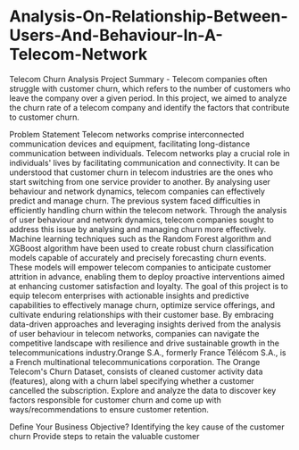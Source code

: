 # Analysis-On-Relationship-Between-Users-And-Behaviour-In-A-Telecom-Network
Telecom Churn Analysis 
Project Summary -
Telecom companies often struggle with customer churn, which refers to the number of customers who leave the company over a given period. In this project, we aimed to analyze the churn rate of a telecom company and identify the factors that contribute to customer churn.

Problem Statement
Telecom networks comprise interconnected communication devices and equipment,
facilitating long-distance communication between individuals. Telecom networks play a crucial
role in individuals' lives by facilitating communication and connectivity. It can be understood
that customer churn in telecom industries are the ones who start switching from one service
provider to another. By analysing user behaviour and network dynamics, telecom companies
can effectively predict and manage churn.
The previous system faced difficulties in efficiently handling churn within the telecom
network. Through the analysis of user behaviour and network dynamics, telecom companies
sought to address this issue by analysing and managing churn more effectively. Machine
learning techniques such as the Random Forest algorithm and XGBoost algorithm have been
used to create robust churn classification models capable of accurately and precisely
forecasting churn events. These models will empower telecom companies to anticipate
customer attrition in advance, enabling them to deploy proactive interventions aimed at
enhancing customer satisfaction and loyalty.
The goal of this project is to equip telecom enterprises with actionable insights and
predictive capabilities to effectively manage churn, optimize service offerings, and cultivate
enduring relationships with their customer base. By embracing data-driven approaches and
leveraging insights derived from the analysis of user behaviour in telecom networks,
companies can navigate the competitive landscape with resilience and drive sustainable growth
in the telecommunications industry.Orange S.A., formerly France Télécom S.A., is a French multinational telecommunications corporation. The Orange Telecom's Churn Dataset, consists of cleaned customer activity data (features), along with a churn label specifying whether a customer cancelled the subscription. Explore and analyze the data to discover key factors responsible for customer churn and come up with ways/recommendations to ensure customer retention.

Define Your Business Objective?
Identifying the key cause of the customer churn
Provide steps to retain the valuable customer
